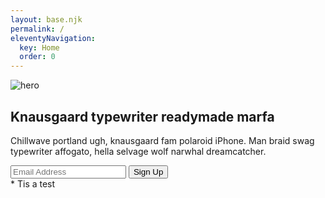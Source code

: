 ```yaml
---
layout: base.njk
permalink: /
eleventyNavigation:
  key: Home
  order: 0
---
```

<section class="text-gray-700 body-font">
  <div class="container mx-auto flex px-5 py-24 md:flex-row flex-col items-center">
    <div class="lg:max-w-lg lg:w-full md:w-1/2 w-5/6 mb-10 md:mb-0">
      <img class="object-cover object-center rounded" alt="hero" src="https://dummyimage.com/720x600">
    </div>
    <div class="lg:flex-grow md:w-1/2 lg:pl-24 md:pl-16 flex flex-col md:items-start md:text-left items-center text-center">
      <h1 class="title-font sm:text-4xl text-3xl mb-4 font-medium text-gray-900">Knausgaard typewriter readymade marfa</h1>
      <p class="mb-8 leading-relaxed">Chillwave portland ugh, knausgaard fam polaroid iPhone. Man braid swag typewriter affogato, hella selvage wolf narwhal dreamcatcher.</p>
      <div class="flex w-full md:justify-start justify-center">
        <input class="bg-gray-100 rounded border border-gray-400 focus:outline-none focus:border-indigo-500 text-base px-4 lg:w-full xl:w-1/2 w-2/4" placeholder="Email Address" type="text">
        <button class="inline-flex text-white bg-indigo-500 border-0 py-2 px-6 focus:outline-none hover:bg-indigo-600 rounded text-lg">Sign Up</button>
      </div>
    </div>
  </div>
</section>

<main class="px-4 max-w-md mx-auto text-center">
* Tis a test
</main>

